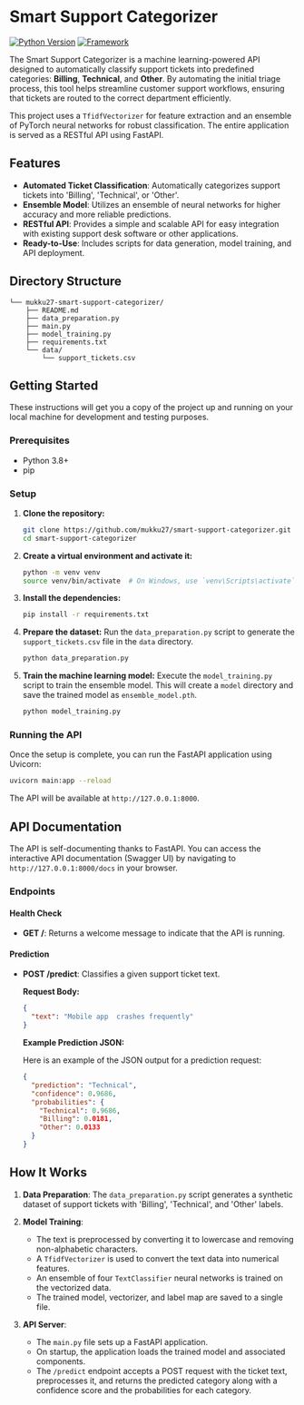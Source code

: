 # Smart Support Categorizer

[![Python Version](https://img.shields.io/badge/Python-3.13-blue.svg)](https://www.python.org/downloads/)
[![Framework](https://img.shields.io/badge/Framework-FastAPI-green.svg)](https://fastapi.tiangolo.com/)

The Smart Support Categorizer is a machine learning-powered API designed to automatically classify support tickets into predefined categories: **Billing**, **Technical**, and **Other**. By automating the initial triage process, this tool helps streamline customer support workflows, ensuring that tickets are routed to the correct department efficiently.

This project uses a `TfidfVectorizer` for feature extraction and an ensemble of PyTorch neural networks for robust classification. The entire application is served as a RESTful API using FastAPI.

## Features

- **Automated Ticket Classification**: Automatically categorizes support tickets into 'Billing', 'Technical', or 'Other'.
- **Ensemble Model**: Utilizes an ensemble of neural networks for higher accuracy and more reliable predictions.
- **RESTful API**: Provides a simple and scalable API for easy integration with existing support desk software or other applications.
- **Ready-to-Use**: Includes scripts for data generation, model training, and API deployment.

## Directory Structure

```
└── mukku27-smart-support-categorizer/
    ├── README.md
    ├── data_preparation.py
    ├── main.py
    ├── model_training.py
    ├── requirements.txt
    └── data/
        └── support_tickets.csv
```

## Getting Started

These instructions will get you a copy of the project up and running on your local machine for development and testing purposes.

### Prerequisites

- Python 3.8+
- pip

### Setup

1.  **Clone the repository:**
    ```bash
    git clone https://github.com/mukku27/smart-support-categorizer.git
    cd smart-support-categorizer
    ```

2.  **Create a virtual environment and activate it:**
    ```bash
    python -m venv venv
    source venv/bin/activate  # On Windows, use `venv\Scripts\activate`
    ```

3.  **Install the dependencies:**
    ```bash
    pip install -r requirements.txt
    ```

4.  **Prepare the dataset:**
    Run the `data_preparation.py` script to generate the `support_tickets.csv` file in the `data` directory.
    ```bash
    python data_preparation.py
    ```

5.  **Train the machine learning model:**
    Execute the `model_training.py` script to train the ensemble model. This will create a `model` directory and save the trained model as `ensemble_model.pth`.
    ```bash
    python model_training.py
    ```

### Running the API

Once the setup is complete, you can run the FastAPI application using Uvicorn:

```bash
uvicorn main:app --reload
```

The API will be available at `http://127.0.0.1:8000`.

## API Documentation

The API is self-documenting thanks to FastAPI. You can access the interactive API documentation (Swagger UI) by navigating to `http://127.0.0.1:8000/docs` in your browser.

### Endpoints

#### Health Check

-   **GET /**: Returns a welcome message to indicate that the API is running.

#### Prediction

-   **POST /predict**: Classifies a given support ticket text.

    **Request Body:**
    ```json
    {
      "text": "Mobile app  crashes frequently"
    }
    ```

    **Example Prediction JSON:**

    Here is an example of the JSON output for a prediction request:
    ```json
    {
      "prediction": "Technical",
      "confidence": 0.9686,
      "probabilities": {
        "Technical": 0.9686,
        "Billing": 0.0181,
        "Other": 0.0133
      }
    }
    ```

## How It Works

1.  **Data Preparation**: The `data_preparation.py` script generates a synthetic dataset of support tickets with 'Billing', 'Technical', and 'Other' labels.

2.  **Model Training**:
    -   The text is preprocessed by converting it to lowercase and removing non-alphabetic characters.
    -   A `TfidfVectorizer` is used to convert the text data into numerical features.
    -   An ensemble of four `TextClassifier` neural networks is trained on the vectorized data.
    -   The trained model, vectorizer, and label map are saved to a single file.

3.  **API Server**:
    -   The `main.py` file sets up a FastAPI application.
    -   On startup, the application loads the trained model and associated components.
    -   The `/predict` endpoint accepts a POST request with the ticket text, preprocesses it, and returns the predicted category along with a confidence score and the probabilities for each category.
